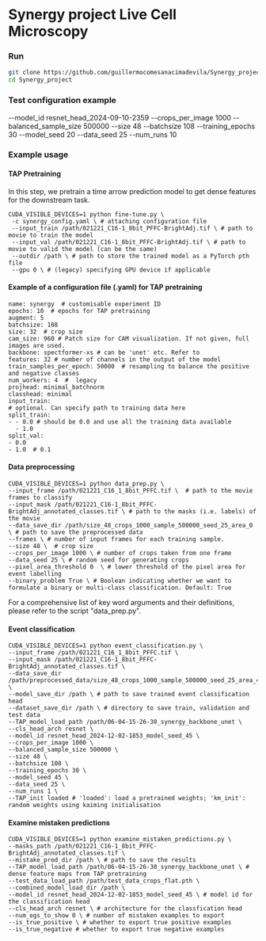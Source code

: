 # Synergy project Live Cell Microscopy

### Run

```bash
git clone https://github.com/guillermocomesanacimadevila/Synergy_project.git
cd Synergy_project
```

### Test configuration example
--model_id resnet_head_2024-09-10-2359 --crops_per_image 1000 
--balanced_sample_size 500000 --size 48 --batchsize 108 
--training_epochs 30 --model_seed 20 --data_seed 25 --num_runs 10

### Example usage
#### TAP Pretraining
In this step, we pretrain a time arrow prediction model to get dense features for the downstream task.
```
CUDA_VISIBLE_DEVICES=1 python fine-tune.py \ 
 -c synergy_config.yaml \ # attaching configuration file 
 --input_train /path/021221_C16-1_8bit_PFFC-BrightAdj.tif \ # path to movie to train the model
 --input_val /path/021221_C16-1_8bit_PFFC-BrightAdj.tif \ # path to movie to valid the model (can be the same)
 --outdir /path \ # path to store the trained model as a PyTorch pth file
 --gpu 0 \ # (legacy) specifying GPU device if applicable 

```

#### Example of a configuration file (.yaml) for TAP pretraining
```
name: synergy  # customisable experiment ID
epochs: 10  # epochs for TAP pretraining
augment: 5
batchsize: 108  
size: 32  # crop size 
cam_size: 960 # Patch size for CAM visualization. If not given, full images are used.
backbone: spectformer-xs # can be 'unet' etc. Refer to
features: 32 # number of channels in the output of the model
train_samples_per_epoch: 50000  # resampling to balance the positive and negative classes
num_workers: 4  #  legacy
projhead: minimal_batchnorm
classhead: minimal
input_train:
# optional. Can specify path to training data here
split_train:
- - 0.0 # should be 0.0 and use all the training data available
  - 1.0
split_val:
- 0.0
- 1.0  # 0.1
```


#### Data preprocessing
```
CUDA_VISIBLE_DEVICES=1 python data_prep.py \
--input_frame /path/021221_C16_1_8bit_PFFC.tif \  # path to the movie frames to classify
--input_mask /path/021221_C16-1_8bit_PFFC-BrightAdj_annotated_classes.tif \ # path to the masks (i.e. labels) of the movie 
--data_save_dir /path/size_48_crops_1000_sample_500000_seed_25_area_0 \ # path to save the preprocessed data
--frames \ # number of input frames for each training sample.
--size 48 \  # crop size
--crops_per_image 1000 \ # number of crops taken from one frame
--data_seed 25 \ # random seed for generating crops
--pixel_area_threshold 0  \ # lower threshold of the pixel area for event labelling
--binary_problem True \ # Boolean indicating whether we want to formulate a binary or multi-class classification. Default: True  
```
For a comprehensive list of key word arguments and their definitions, please refer to the script "data_prep.py".

#### Event classification
```
CUDA_VISIBLE_DEVICES=1 python event_classification.py \
--input_frame /path/021221_C16_1_8bit_PFFC.tif \   
--input_mask /path/021221_C16-1_8bit_PFFC-BrightAdj_annotated_classes.tif \ 
--data_save_dir /path/preprocessed_data/size_48_crops_1000_sample_500000_seed_25_area_40 \
--model_save_dir /path \ # path to save trained event classification head 
--dataset_save_dir /path \ # directory to save train, validation and test data 
--TAP_model_load_path /path/06-04-15-26-30_synergy_backbone_unet \
--cls_head_arch resnet \
--model_id resnet_head_2024-12-02-1853_model_seed_45 \
--crops_per_image 1000 \
--balanced_sample_size 500000 \
--size 48 \
--batchsize 108 \
--training_epochs 30 \
--model_seed 45 \
--data_seed 25 \
--num_runs 1 \
--TAP_init loaded # 'loaded': load a pretrained weights; 'km_init': random weights using kaiming initialisation
```

#### Examine mistaken predictions
```
CUDA_VISIBLE_DEVICES=1 python examine_mistaken_predictions.py \
--masks_path /path/021221_C16-1_8bit_PFFC-BrightAdj_annotated_classes.tif \
--mistake_pred_dir /path \ # path to save the results
--TAP_model_load_path /path/06-04-15-26-30_synergy_backbone_unet \ # dense feature maps from TAP pretraining 
--test_data_load_path /path/test_data_crops_flat.pth \
--combined_model_load_dir /path \
--model_id resnet_head_2024-12-02-1853_model_seed_45 \ # model id for the classification head
--cls_head_arch resnet \ # architecture for the classfication head
--num_egs_to_show 0 \ # number of mistaken examples to export 
--is_true_positive \ # whether to export true positive examples
--is_true_negative # whether to export true negative examples
```
